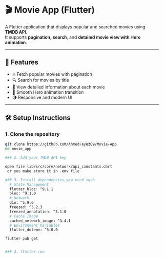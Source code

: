 # 🎬 Movie App (Flutter)

A Flutter application that displays popular and searched movies using **TMDB API**.  
It supports **pagination**, **search**, and **detailed movie view with Hero animation**.

---

## 🚀 Features

- 🔥 Fetch popular movies with pagination  
- 🔍 Search for movies by title  
- 🧭 View detailed information about each movie  
- 💫 Smooth Hero animation transition  
- 🌗 Responsive and modern UI  

---

## 🛠️ Setup Instructions

### 1. Clone the repository

```bash
git clone https://github.com/AhmedFayez09/Movie-App
cd movie_app

### 2. Add your TMDB API key

open file lib/src/core/network/api_constants.dart
 or you make store it in .env file

### 3. Install dependencies you need such
  # State Management
  flutter_bloc: ^9.1.1
  bloc: ^9.1.0
  # Network
  dio: ^5.9.0
  freezed: ^3.2.3
  freezed_annotation: ^3.1.0
  # Cache Image
  cached_network_image: ^3.4.1
  # Environment Variables
  flutter_dotenv: ^6.0.0

flutter pub get


### 4. flutter run

